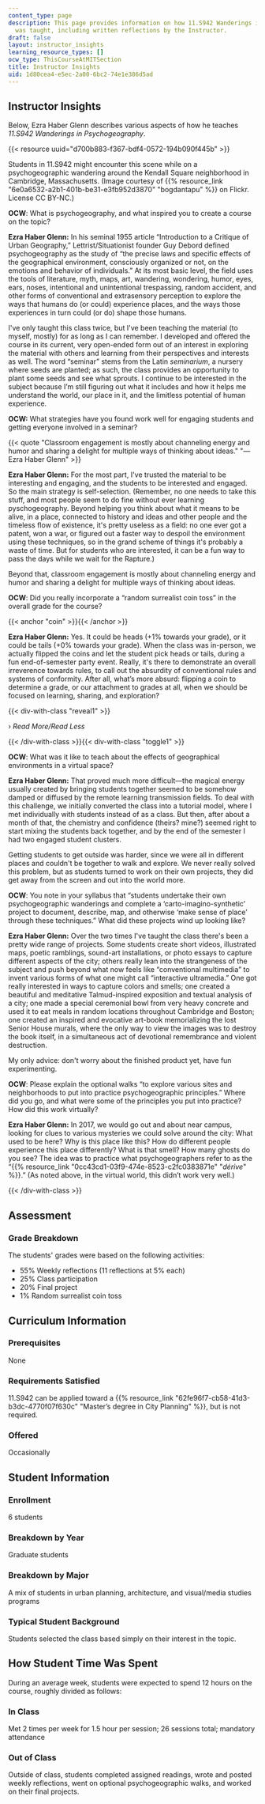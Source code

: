 ```yaml
---
content_type: page
description: This page provides information on how 11.S942 Wanderings in Psychogeography
  was taught, including written reflections by the Instructor.
draft: false
layout: instructor_insights
learning_resource_types: []
ocw_type: ThisCourseAtMITSection
title: Instructor Insights
uid: 1d80cea4-e5ec-2a00-6bc2-74e1e386d5ad
---
```

## Instructor Insights

Below, Ezra Haber Glenn describes various aspects of how he teaches *11.S942 Wanderings in Psychogeography*.

{{< resource uuid="d700b883-f367-bdf4-0572-194b090f445b" >}}

Students in 11.S942 might encounter this scene while on a psychogeographic wandering around the Kendall Square neighborhood in Cambridge, Massachusetts. (Image courtesy of {{% resource_link "6e0a6532-a2b1-401b-be31-e3fb952d3870" "bogdantapu" %}} on Flickr. License CC BY-NC.)

**OCW**: What is psychogeography, and what inspired you to create a course on the topic?

**Ezra Haber Glenn:** In his seminal 1955 article “Introduction to a Critique of Urban Geography,” Lettrist/Situationist founder Guy Debord defined psychogeography as the study of “the precise laws and specific effects of the geographical environment, consciously organized or not, on the emotions and behavior of individuals.” At its most basic level, the field uses the tools of literature, myth, maps, art, wandering, wondering, humor, eyes, ears, noses, intentional and unintentional trespassing, random accident, and other forms of conventional and extrasensory perception to explore the ways that humans do (or could) experience places, and the ways those experiences in turn could (or do) shape those humans.

I've only taught this class twice, but I've been teaching the material (to myself, mostly) for as long as I can remember. I developed and offered the course in its current, very open-ended form out of an interest in exploring the material with others and learning from their perspectives and interests as well. The word “seminar” stems from the Latin *seminarium*, a nursery where seeds are planted; as such, the class provides an opportunity to plant some seeds and see what sprouts. I continue to be interested in the subject because I’m still figuring out what it includes and how it helps me understand the world, our place in it, and the limitless potential of human experience.

**OCW:** What strategies have you found work well for engaging students and getting everyone involved in a seminar?

{{< quote "Classroom engagement is mostly about channeling energy and humor and sharing a delight for multiple ways of thinking about ideas." "— Ezra Haber Glenn" >}}

**Ezra Haber Glenn:** For the most part, I've trusted the material to be interesting and engaging, and the students to be interested and engaged. So the main strategy is self-selection. (Remember, no one needs to take this stuff, and most people seem to do fine without ever learning pyschogeography. Beyond helping you think about what it means to be alive, in a place, connected to history and ideas and other people and the timeless flow of existence, it's pretty useless as a field: no one ever got a patent, won a war, or figured out a faster way to despoil the environment using these techniques, so in the grand scheme of things it's probably a waste of time. But for students who are interested, it can be a fun way to pass the days while we wait for the Rapture.)

Beyond that, classroom engagement is mostly about channeling energy and humor and sharing a delight for multiple ways of thinking about ideas.

**OCW**: Did you really incorporate a “random surrealist coin toss” in the overall grade for the course?

{{< anchor "coin" >}}{{< /anchor >}}

**Ezra Haber Glenn:** Yes. It could be heads (+1% towards your grade), or it could be tails (+0% towards your grade). When the class was in-person, we actually flipped the coins and let the student pick heads or tails, during a fun end-of-semester party event. Really, it's there to demonstrate an overall irreverence towards rules, to call out the absurdity of conventional rules and systems of conformity. After all, what’s more absurd: flipping a coin to determine a grade, or our attachment to grades at all, when we should be focused on learning, sharing, and exploration?

{{< div-with-class "reveal1" >}}

› *Read More/Read Less*

{{< /div-with-class >}}{{< div-with-class "toggle1" >}}

**OCW**: What was it like to teach about the effects of geographical environments in a virtual space?

**Ezra Haber Glenn:** That proved much more difficult—the magical energy usually created by bringing students together seemed to be somehow damped or diffused by the remote learning transmission fields. To deal with this challenge, we initially converted the class into a tutorial model, where I met individually with students instead of as a class. But then, after about a month of that, the chemistry and confidence (theirs? mine?) seemed right to start mixing the students back together, and by the end of the semester I had two engaged student clusters.

Getting students to get outside was harder, since we were all in different places and couldn't be together to walk and explore. We never really solved this problem, but as students turned to work on their own projects, they did get away from the screen and out into the world more.

**OCW**: You note in your syllabus that “students undertake their own psychogeographic wanderings and complete a ‘carto-imagino-synthetic’ project to document, describe, map, and otherwise ‘make sense of place’ through these techniques.” What did these projects wind up looking like?

**Ezra Haber Glenn:** Over the two times I've taught the class there's been a pretty wide range of projects. Some students create short videos, illustrated maps, poetic ramblings, sound-art installations, or photo essays to capture different aspects of the city; others really lean into the strangeness of the subject and push beyond what now feels like “conventional multimedia” to invent various forms of what one might call “interactive ultramedia.” One got really interested in ways to capture colors and smells; one created a beautiful and meditative Talmud-inspired exposition and textual analysis of a city; one made a special ceremonial bowl from very heavy concrete and used it to eat meals in random locations throughout Cambridge and Boston; one created an inspired and evocative art-book memorializing the lost Senior House murals, where the only way to view the images was to destroy the book itself, in a simultaneous act of devotional remembrance and violent destruction.

My only advice: don't worry about the finished product yet, have fun experimenting.

**OCW**: Please explain the optional walks “to explore various sites and neighborhoods to put into practice psychogeographic principles.” Where did you go, and what were some of the principles you put into practice? How did this work virtually?

**Ezra Haber Glenn:** In 2017, we would go out and about near campus, looking for clues to various mysteries we could solve around the city: What used to be here? Why is this place like this? How do different people experience this place differently? What is that smell? How many ghosts do you see? The idea was to practice what psychogeographers refer to as the “{{% resource_link "0cc43cd1-03f9-474e-8523-c2fc0383871e" "*dérive*" %}}.” (As noted above, in the virtual world, this didn’t work very well.)

{{< /div-with-class >}}

## Assessment

### Grade Breakdown

The students' grades were based on the following activities:

- 55% Weekly reflections (11 reflections at 5% each)
- 25% Class participation
- 20% Final project
- 1% Random surrealist coin toss

## Curriculum Information

### Prerequisites

None

### Requirements Satisfied

11.S942 can be applied toward a {{% resource_link "62fe96f7-cb58-41d3-b3dc-4770f07f630c" "Master’s degree in City Planning" %}}, but is not required.

### Offered

Occasionally

## Student Information

### Enrollment

6 students

### Breakdown by Year

Graduate students

### Breakdown by Major

A mix of students in urban planning, architecture, and visual/media studies programs

### Typical Student Background

Students selected the class based simply on their interest in the topic.

## How Student Time Was Spent

During an average week, students were expected to spend 12 hours on the course, roughly divided as follows:

### In Class

Met 2 times per week for 1.5 hour per session; 26 sessions total; mandatory attendance

### Out of Class

Outside of class, students completed assigned readings, wrote and posted weekly reflections, went on optional psychogeographic walks, and worked on their final projects.